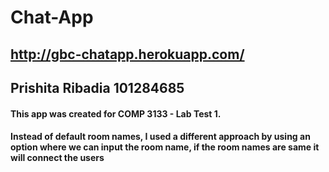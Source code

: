 # Chat-App

## http://gbc-chatapp.herokuapp.com/

## Prishita Ribadia 101284685

#### This app was created for COMP 3133 - Lab Test 1. 
#### Instead of default room names, I used a different approach by using an option where we can input the room name, if the room names are same it will connect the users
